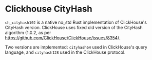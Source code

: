 # Clickhouse CityHash

`ch_cityhash102` is a native no_std Rust implementation of ClickHouse's
CityHash version.  ClickHouse uses fixed old version of the
CityHash algorithm (1.0.2, as per
<https://github.com/ClickHouse/ClickHouse/issues/8354>).

Two versions are implemented: `cityhash64` used in ClickHouse's query
language, and `cityhash128` used in the ClickHouse protocol.
